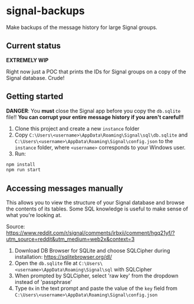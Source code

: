 # signal-backups
Make backups of the message history for large Signal groups.

## Current status
**EXTREMELY WIP**

Right now just a POC that prints the IDs for Signal groups on a copy of the Signal database. Crude!

## Getting started
**DANGER**: You **must** close the Signal app before you copy the `db.sqlite` file!! **You can corrupt your entire message history if you aren't careful!!**

1. Clone this project and create a new `instance` folder
2. Copy `C:\Users\<username>\AppData\Roaming\Signal\sql\db.sqlite` and `C:\Users\<username>\AppData\Roaming\Signal\config.json` to the `instance` folder, where `<username>` corresponds to your Windows user.
3. Run:
```bash
npm install
npm run start
```

## Accessing messages manually
This allows you to view the structure of your Signal database and browse the contents of its tables. Some SQL knowledge is useful to make sense of what you're looking at.

Source: https://www.reddit.com/r/signal/comments/irbxii/comment/hgq21yf/?utm_source=reddit&utm_medium=web2x&context=3

1. Download DB Browser for SQLite and choose SQLCipher during installation: https://sqlitebrowser.org/dl/
2. Open the `db.sqlite` file at `C:\Users\<username>\AppData\Roaming\Signal\sql` with SQLCipher
3. When prompted by SQLCipher, select 'raw key' from the dropdown instead of 'passphrase'
4. Type `0x` in the text prompt and paste the value of the `key` field from `C:\Users\<username>\AppData\Roaming\Signal\config.json`
